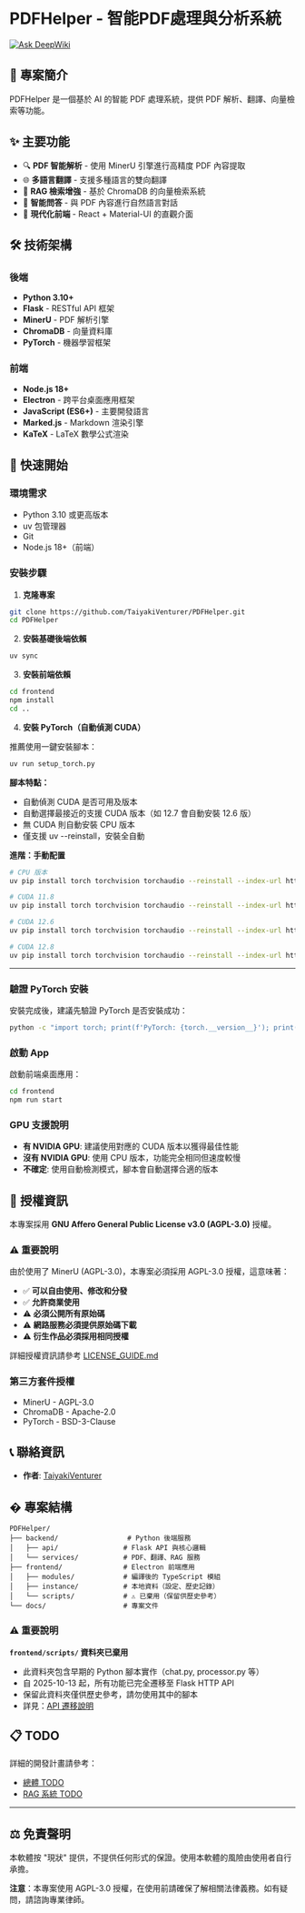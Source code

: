 # PDFHelper - 智能PDF處理與分析系統

[![Ask DeepWiki](https://deepwiki.com/badge.svg)](https://deepwiki.com/TaiyakiVenturer/PDFHelper)

## 📖 專案簡介

PDFHelper 是一個基於 AI 的智能 PDF 處理系統，提供 PDF 解析、翻譯、向量檢索等功能。

## ✨ 主要功能

- 🔍 **PDF 智能解析** - 使用 MinerU 引擎進行高精度 PDF 內容提取
- 🌐 **多語言翻譯** - 支援多種語言的雙向翻譯
- 🧠 **RAG 檢索增強** - 基於 ChromaDB 的向量檢索系統
- 💬 **智能問答** - 與 PDF 內容進行自然語言對話
- 🎨 **現代化前端** - React + Material-UI 的直觀介面

## 🛠️ 技術架構

### 後端
- **Python 3.10+**
- **Flask** - RESTful API 框架
- **MinerU** - PDF 解析引擎
- **ChromaDB** - 向量資料庫
- **PyTorch** - 機器學習框架

### 前端
- **Node.js 18+**
- **Electron** - 跨平台桌面應用框架
- **JavaScript (ES6+)** - 主要開發語言
- **Marked.js** - Markdown 渲染引擎
- **KaTeX** - LaTeX 數學公式渲染

## 🚀 快速開始

### 環境需求
- Python 3.10 或更高版本
- uv 包管理器
- Git
- Node.js 18+（前端）

### 安裝步驟

1. **克隆專案**
```bash
git clone https://github.com/TaiyakiVenturer/PDFHelper.git
cd PDFHelper
```

2. **安裝基礎後端依賴**
```bash
uv sync
```

3. **安裝前端依賴**
```bash
cd frontend
npm install
cd ..
```

4. **安裝 PyTorch（自動偵測 CUDA）**

推薦使用一鍵安裝腳本：
```bash
uv run setup_torch.py
```

**腳本特點：**
- 自動偵測 CUDA 是否可用及版本
- 自動選擇最接近的支援 CUDA 版本（如 12.7 會自動安裝 12.6 版）
- 無 CUDA 則自動安裝 CPU 版本
- 僅支援 uv --reinstall，安裝全自動

**進階：手動配置**
```bash
# CPU 版本
uv pip install torch torchvision torchaudio --reinstall --index-url https://download.pytorch.org/whl/cpu

# CUDA 11.8
uv pip install torch torchvision torchaudio --reinstall --index-url https://download.pytorch.org/whl/cu118

# CUDA 12.6
uv pip install torch torchvision torchaudio --reinstall --index-url https://download.pytorch.org/whl/cu126

# CUDA 12.8
uv pip install torch torchvision torchaudio --reinstall --index-url https://download.pytorch.org/whl/cu128
```

---

### 驗證 PyTorch 安裝

安裝完成後，建議先驗證 PyTorch 是否安裝成功：
```bash
python -c "import torch; print(f'PyTorch: {torch.__version__}'); print(f'CUDA: {torch.cuda.is_available()}')"
```

### 啟動 App

啟動前端桌面應用：
```bash
cd frontend
npm run start
```

### GPU 支援說明

- **有 NVIDIA GPU**: 建議使用對應的 CUDA 版本以獲得最佳性能
- **沒有 NVIDIA GPU**: 使用 CPU 版本，功能完全相同但速度較慢
- **不確定**: 使用自動檢測模式，腳本會自動選擇合適的版本

## 📄 授權資訊

本專案採用 **GNU Affero General Public License v3.0 (AGPL-3.0)** 授權。

### ⚠️ 重要說明

由於使用了 MinerU (AGPL-3.0)，本專案必須採用 AGPL-3.0 授權，這意味著：

- ✅ **可以自由使用、修改和分發**
- ✅ **允許商業使用**
- ⚠️ **必須公開所有原始碼**
- ⚠️ **網路服務必須提供原始碼下載**
- ⚠️ **衍生作品必須採用相同授權**

詳細授權資訊請參考 [LICENSE_GUIDE.md](./docs/LICENSE_GUIDE.md)

### 第三方套件授權
- MinerU - AGPL-3.0
- ChromaDB - Apache-2.0
- PyTorch - BSD-3-Clause

## 📞 聯絡資訊

- **作者**: [TaiyakiVenturer](https://github.com/TaiyakiVenturer)

## � 專案結構

```
PDFHelper/
├── backend/                 # Python 後端服務
│   ├── api/                # Flask API 與核心邏輯
│   └── services/           # PDF、翻譯、RAG 服務
├── frontend/               # Electron 前端應用
│   ├── modules/            # 編譯後的 TypeScript 模組
│   ├── instance/           # 本地資料（設定、歷史記錄）
│   └── scripts/            # ⚠️ 已棄用（保留供歷史參考）
└── docs/                   # 專案文件
```

### ⚠️ 重要說明

**`frontend/scripts/` 資料夾已棄用**
- 此資料夾包含早期的 Python 腳本實作（chat.py, processor.py 等）
- 自 2025-10-13 起，所有功能已完全遷移至 Flask HTTP API
- 保留此資料夾僅供歷史參考，請勿使用其中的腳本
- 詳見：[API 遷移說明](./docs/TODO.md#階段二統一api介面整合)

## 📋 TODO

詳細的開發計畫請參考：
- [總體 TODO](./docs/TODO.md)
- [RAG 系統 TODO](./docs/TODO_RAG.md)

---

## ⚖️ 免責聲明

本軟體按 "現狀" 提供，不提供任何形式的保證。使用本軟體的風險由使用者自行承擔。

**注意**：本專案使用 AGPL-3.0 授權，在使用前請確保了解相關法律義務。如有疑問，請諮詢專業律師。